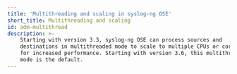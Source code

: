 ```yaml
---
title: 'Multithreading and scaling in syslog-ng OSE'
short_title: Multithreading and scaling
id: adm-multithread
description: >-
    Starting with version 3.3, syslog-ng OSE can process sources and
    destinations in multithreaded mode to scale to multiple CPUs or cores
    for increased performance. Starting with version 3.6, this multithreaded
    mode is the default.
---
```

